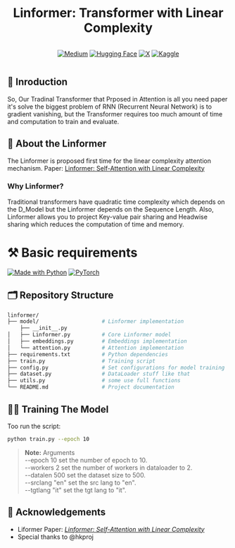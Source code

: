 <div align="center">

# Linformer: Transformer with Linear Complexity

<div style="display: flex; justify-content: center; gap: 10px;">

[![Medium](https://img.shields.io/badge/Medium-%23000000.svg?logo=medium&logoColor=white)](#)
[![Hugging Face](https://img.shields.io/badge/Hugging%20Face-FFD21E?logo=huggingface&logoColor=000)](#)
[![X](https://img.shields.io/badge/X-%23000000.svg?logo=X&logoColor=white)](#)
[![Kaggle](https://img.shields.io/badge/Kaggle-white?logo=kaggle)](#)

</div>

</div>

## 👋 Inroduction
So, Our Tradinal Transformer that Prposed in Attention is all you need paper it's solve the biggest problem of RNN (Recurrent Neural Network) is to gradient vanishing, but the Transformer requires too much amount of time and computation to train and evaluate. 

## 📖 About the Linformer 
The Linformer is proposed first time for the linear complexity attention mechanism. Paper: [Linformer: Self-Attention with Linear Complexity](https://arxiv.org/pdf/2006.04768)
### Why Linformer? 
Traditional transformers have quadratic time complexity which depends on the D_Model but the Linformer depends on the Sequence Length.
Also, Linformer allows you to project Key-value pair sharing and Headwise sharing which reduces the computation of time and memory.

# ⚒️ Basic requirements

[![Made with Python](https://img.shields.io/badge/Python->=3.10-orange?logo=python&logoColor=lightgray)](https://python.org "Go to Python homepage")
[![PyTorch](https://img.shields.io/badge/PyTorch->=2.4.1-red?logo=pytorch&logoColor=white)](https://pytorch.org "Go to PyTorch homepage")


## 🗂️ Repository Structure
```bash
linformer/
├── model/                    # Linformer implementation
    ├── __init__.py
│   ├── Linformer.py          # Core Linformer model
│   ├── embeddings.py         # Embeddings implementation
│   └── attention.py          # Attention implementation
├── requirements.txt          # Python dependencies
├── train.py                  # Training script
├── config.py                 # Set configurations for model training
├── dataset.py                # DataLoader stuff like that 
├── utils.py                  # some use full functions
└── README.md                 # Project documentation
```

## 🏋️‍♀️ Training The Model
Too run the script:
```bash
python train.py --epoch 10
```
> **Note:** 
> Arguments <br>
> --epoch 10 set the number of epoch to 10.<br>
> --workers 2 set the number of workers in dataloader to 2.<br>
> --datalen 500 set the dataset size to 500.<br>
> --srclang "en" set the src lang to "en".<br>
> --tgtlang "it" set the tgt lang to "it".<br>

## 🤝 Acknowledgements
- Liformer Paper: *[Linformer: Self-Attention with Linear Complexity](https://arxiv.org/pdf/2006.04768)*
- Special thanks to @hkproj
